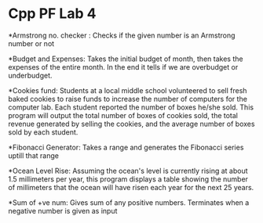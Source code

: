 # Cpp PF Lab 4

*Armstrong no. checker :
Checks if the given number is an Armstrong number or not

*Budget and Expenses:
Takes the initial budget of month, then takes the expenses of the entire month. In the end it tells if we are overbudget or underbudget.

*Cookies fund:
Students at a local middle school volunteered to sell fresh baked cookies to raise funds to increase the number of computers for the computer lab. Each student reported the number of boxes he/she sold. This program will output the total number of boxes of cookies sold, the total revenue generated by selling the cookies, and the average number of boxes sold by each student.

*Fibonacci Generator:
Takes a range and generates the Fibonacci series uptill that range

*Ocean Level Rise:
Assuming the ocean's level is currently rising at about 1.5 millimeters per year, this program displays a table showing the number of millimeters that the ocean will have risen each year for the next 25 years.

*Sum of +ve num:
Gives sum of any positive numbers. Terminates when a negative number is given as input